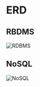 # ERD

## RBDMS
![RDBMS](https://i.imgur.com/xIz8RcE.png)

## NoSQL
![NoSQL](https://i.imgur.com/iXOlk7Q.png)
